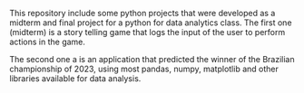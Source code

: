 This repository include some python projects that were developed as a midterm and final project for a python for data analytics class. The first one (midterm) is a story telling game that logs the input of the user to perform actions in the game. 

The second one a is an application that predicted the winner of the Brazilian championship of 2023, using most pandas, numpy, matplotlib and other libraries available for data analysis.
